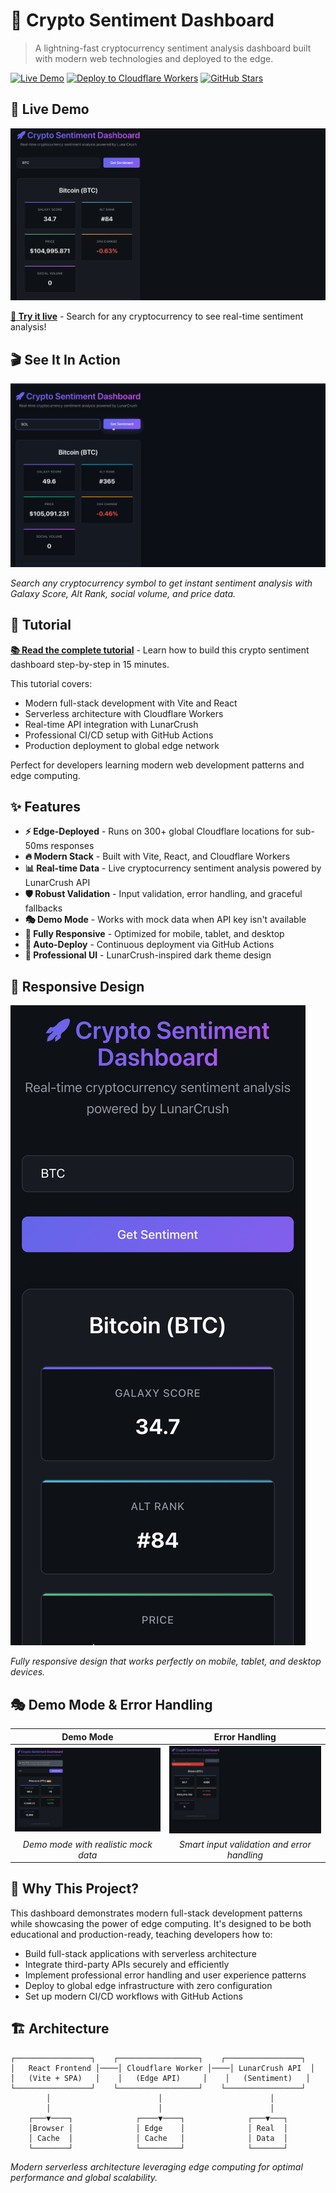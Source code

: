# 🚀 Crypto Sentiment Dashboard

> A lightning-fast cryptocurrency sentiment analysis dashboard built with modern web technologies and deployed to the edge.

[![Live Demo](https://img.shields.io/badge/Live%20Demo-crypto--sentiment--dashboard.mcp--server.workers.dev-blue?style=for-the-badge)](https://crypto-sentiment-dashboard.mcp-server.workers.dev/)
[![Deploy to Cloudflare Workers](https://img.shields.io/badge/Deploy%20to-Cloudflare%20Workers-orange?style=for-the-badge)](https://workers.cloudflare.com/)
[![GitHub Stars](https://img.shields.io/github/stars/danilobatson/crypto-sentiment-vite-cloudflare?style=for-the-badge)](https://github.com/danilobatson/crypto-sentiment-vite-cloudflare)

## 📱 Live Demo

![Crypto Sentiment Dashboard](crypto-sentiment-dashboard/screenshots/hero-desktop.png)

**[🚀 Try it live](https://crypto-sentiment-dashboard.mcp-server.workers.dev/)** - Search for any cryptocurrency to see real-time sentiment analysis!

## 🎬 See It In Action

![Demo GIF](crypto-sentiment-dashboard/demo.gif)

*Search any cryptocurrency symbol to get instant sentiment analysis with Galaxy Score, Alt Rank, social volume, and price data.*

## 📖 Tutorial

**[📚 Read the complete tutorial](https://dev.to/yourusername/your-article-slug)** - Learn how to build this crypto sentiment dashboard step-by-step in 15 minutes.

This tutorial covers:

- Modern full-stack development with Vite and React
- Serverless architecture with Cloudflare Workers
- Real-time API integration with LunarCrush
- Professional CI/CD setup with GitHub Actions
- Production deployment to global edge network

Perfect for developers learning modern web development patterns and edge computing.

## ✨ Features

- **⚡ Edge-Deployed** - Runs on 300+ global Cloudflare locations for sub-50ms responses
- **🔥 Modern Stack** - Built with Vite, React, and Cloudflare Workers
- **📊 Real-time Data** - Live cryptocurrency sentiment analysis powered by LunarCrush API
- **🛡️ Robust Validation** - Input validation, error handling, and graceful fallbacks
- **🎭 Demo Mode** - Works with mock data when API key isn't available
- **📱 Fully Responsive** - Optimized for mobile, tablet, and desktop
- **🚀 Auto-Deploy** - Continuous deployment via GitHub Actions
- **🎨 Professional UI** - LunarCrush-inspired dark theme design

## 📱 Responsive Design

![Mobile responsive design](crypto-sentiment-dashboard/screenshots/mobile-responsive.png)

*Fully responsive design that works perfectly on mobile, tablet, and desktop devices.*

## 🎭 Demo Mode & Error Handling

|                                     Demo Mode                                     |                                  Error Handling                                  |
| :-------------------------------------------------------------------------------: | :------------------------------------------------------------------------------: |
| ![Demo mode with mock data](crypto-sentiment-dashboard/screenshots/demo-mode.png) | ![Input validation](crypto-sentiment-dashboard/screenshots/validation-error.png) |
|                       *Demo mode with realistic mock data*                        |                   *Smart input validation and error handling*                    |

## 🎯 Why This Project?

This dashboard demonstrates modern full-stack development patterns while showcasing the power of edge computing. It's designed to be both educational and production-ready, teaching developers how to:

- Build full-stack applications with serverless architecture
- Integrate third-party APIs securely and efficiently
- Implement professional error handling and user experience patterns
- Deploy to global edge infrastructure with zero configuration
- Set up modern CI/CD workflows with GitHub Actions

## 🏗️ Architecture

```
┌─────────────────┐    ┌──────────────────┐    ┌─────────────────┐
│   React Frontend │────│ Cloudflare Worker │────│ LunarCrush API  │
│   (Vite + SPA)   │    │   (Edge API)     │    │   (Sentiment)   │
└─────────────────┘    └──────────────────┘    └─────────────────┘
        │                        │                        │
        │                        │                        │
    ┌───▼────┐              ┌────▼────┐              ┌───▼───┐
    │Browser │              │ Edge    │              │ Real  │
    │ Cache  │              │ Cache   │              │ Data  │
    └────────┘              └─────────┘              └───────┘
```

*Modern serverless architecture leveraging edge computing for optimal performance and global scalability.*
